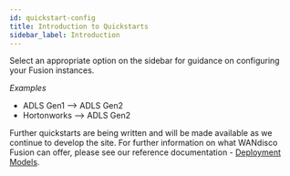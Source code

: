 ```yaml
---
id: quickstart-config
title: Introduction to Quickstarts
sidebar_label: Introduction
---
```


Select an appropriate option on the sidebar for guidance on configuring your Fusion instances.

_Examples_

* ADLS Gen1 --> ADLS Gen2
* Hortonworks --> ADLS Gen2

Further quickstarts are being written and will be made available as we continue to develop the site. For further information on what WANdisco Fusion can offer, please see our reference documentation - [Deployment Models](https://docs.wandisco.com/bigdata/wdfusion/#_deployment_models).

